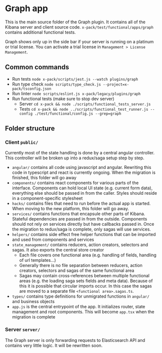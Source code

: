 # Graph app

This is the main source folder of the Graph plugin. It contains all of the Kibana server and client source code. `x-pack/test/functional/apps/graph` contains additional functional tests.

Graph shows only up in the side bar if your server is running on a platinum or trial license. You can activate a trial license in `Management > License Management`.

## Common commands

* Run tests `node x-pack/scripts/jest.js --watch plugins/graph`
* Run type check `node scripts/type_check.js --project=x-pack/tsconfig.json`
* Run linter `node scripts/eslint.js x-pack/legacy/plugins/graph`
* Run functional tests (make sure to stop dev server)
  * Server `cd x-pack && node ./scripts/functional_tests_server.js`
  * Tests `cd x-pack && node ../scripts/functional_test_runner.js --config ./test/functional/config.js --grep=graph`

## Folder structure

### Client `public/`

Currently most of the state handling is done by a central angular controller. This controller will be broken up into a redux/saga setup step by step.

* `angular/` contains all code using javascript and angular. Rewriting this code in typescript and react is currently ongoing. When the migration is finished, this folder will go away
* `components/` contains react components for various parts of the interface. Components can hold local UI state (e.g. current form data), everything else should be passed in from the caller. Styles should reside in a component-specific stylesheet
* `hacks/` contains files that need to run before the actual app is started. When moving to the new platform, this folder will go away.
* `services/` contains functions that encapsule other parts of Kibana. Stateful dependencies are passed in from the outside. Components should not rely on services directly but have callbacks passed in. Once the migration to redux/saga is complete, only sagas will use services.
* `helpers/` contains side effect free helper functions that can be imported and used from components and services
* `state_management/` contains reducers, action creators, selectors and sagas. It also exports the central store creator
  * Each file covers one functional area (e.g. handling of fields, handling of url templates...)
  * Generally there is no file separation between reducers, action creators, selectors and sagas of the same functional area
  * Sagas may contain cross-references between multiple functional areas (e.g. the loading saga sets fields and meta data). Because of this it is possible that circular imports occur. In this case the sagas are moved to a separate file `<functional area>.sagas.ts`.
* `types/` contains type definitions for unmigrated functions in `angular/` and business objects
* `app.js` is the central entrypoint of the app. It initializes router, state management and root components. This will become `app.tsx` when the migration is complete


### Server `server/`

The Graph server is only forwarding requests to Elasticsearch API and contains very little logic. It will be rewritten soon.